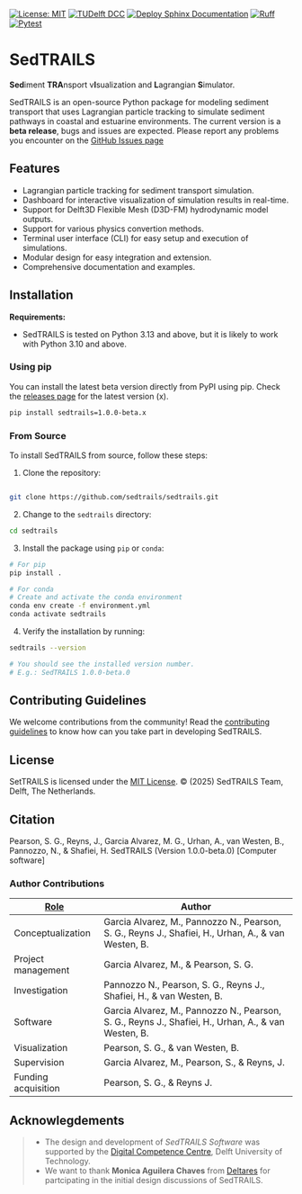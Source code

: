 [![License: MIT](https://img.shields.io/badge/License-MIT-yellow.svg)](https://opensource.org/licenses/MIT)
[![TUDelft DCC](https://img.shields.io/badge/tu_delft-DCC-black?style=flat&label=TU%20Delft&labelColor=%23000000%20&color=%2300A6D6)](https://dcc.tudelft.nl)
[![Deploy Sphinx Documentation](https://github.com/sedtrails/sedtrails/actions/workflows/publish.yml/badge.svg)](https://github.com/sedtrails/sedtrails/actions/workflows/publish.yml)
[![Ruff](https://github.com/sedtrails/sedtrails/actions/workflows/ruff.yml/badge.svg?branch=dev)](https://github.com/sedtrails/sedtrails/actions/workflows/ruff.yml)
[![Pytest](https://github.com/sedtrails/sedtrails/actions/workflows/pytest.yml/badge.svg?branch=dev&event=push)](https://github.com/sedtrails/sedtrails/actions/workflows/pytest.yml)

# SedTRAILS
**Sed**iment **TRA**nsport v**I**sualization and **L**agrangian **S**imulator.

SedTRAILS is an open-source Python package for modeling sediment transport that uses Lagrangian particle tracking to simulate sediment pathways in coastal and estuarine environments. The current version is a **beta release**, bugs and issues are expected. Please report any problems you encounter on the [GitHub Issues page](https://github.com/sedtrails/sedtrails/issues)

## Features
- Lagrangian particle tracking for sediment transport simulation.
- Dashboard for interactive visualization of simulation results in real-time.
- Support for Delft3D Flexible Mesh (D3D-FM) hydrodynamic model outputs.
- Support for various physics convertion methods.
- Terminal user interface (CLI) for easy setup and execution of simulations.
- Modular design for easy integration and extension.
- Comprehensive documentation and examples.


## Installation

**Requirements:**
- SedTRAILS is tested on Python 3.13 and above, but it is likely to work with Python 3.10 and above.


### Using pip 
You can install the latest beta version directly from PyPI using pip. Check the [releases page](https://pypi.org/project/sedtrails/#history) for the latest version (x).

```bash
pip install sedtrails=1.0.0-beta.x
```

### From Source
To install SedTRAILS from source, follow these steps:

1. Clone the repository:
```bash

git clone https://github.com/sedtrails/sedtrails.git
```

2. Change to the `sedtrails` directory:
```bash
cd sedtrails
```

3. Install the package using `pip` or `conda`:

```bash
# For pip
pip install .
```

```bash
# For conda
# Create and activate the conda environment
conda env create -f environment.yml
conda activate sedtrails
```

4. Verify the installation by running:
```bash
sedtrails --version

# You should see the installed version number.
# E.g.: SedTRAILS 1.0.0-beta.0
```

## Contributing Guidelines
We welcome contributions from the community! Read the [contributing guidelines](CONTRIBUTING.md) to know how can you take part in developing SedTRAILS. 

## License
SetTRAILS is licensed under the [MIT License](LICENSE).
&copy; (2025) SedTRAILS Team, Delft, The Netherlands. 

## Citation

Pearson, S. G., Reyns, J., Garcia Alvarez, M. G., Urhan, A., van Westen, B., Pannozzo, N., & Shafiei, H. SedTRAILS (Version 1.0.0-beta.0) [Computer software]

### Author Contributions
| [Role](https://credit.niso.org/contributor-roles-defined/) | Author                                                                                                |
| ---------------------------------------------------------- | ----------------------------------------------------------------------------------------------------- |
| Conceptualization                                          | Garcia Alvarez, M., Pannozzo N., Pearson, S. G., Reyns J., Shafiei, H., Urhan, A., & van Westen, B.   |
| Project management                                         | Garcia Alvarez, M., & Pearson, S. G.                                                                  |
| Investigation                                              | Pannozzo N., Pearson, S. G., Reyns J., Shafiei, H., & van Westen, B.                                  |
| Software                                                   | Garcia Alvarez, M., Pannozzo N., Pearson, S. G., Reyns J.,  Shafiei, H., Urhan, A., &  van Westen, B. |
| Visualization                                              | Pearson, S. G., & van Westen, B.                                                                      |
| Supervision                                                | Garcia Alvarez, M., Pearson, S., & Reyns, J.                                                          |
| Funding acquisition                                        | Pearson, S. G., & Reyns J.                                                                            |


## Acknowlegdements

> - The design and development of *SedTRAILS Software* was supported by the [Digital Competence Centre](https://dcc.tudelft.nl/), Delft University of Technology.
> - We want to thank **Monica Aguilera Chaves** from [Deltares](https://www.deltares.nl/en/) for partcipating in the initial design discussions of SedTRAILS.

